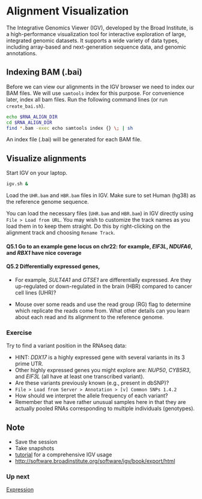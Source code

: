 # Alignment Visualization
The Integrative Genomics Viewer (IGV), developed by the Broad Institute, is a high-performance visualization tool for interactive exploration of large, integrated genomic datasets. It supports a wide variety of data types, including array-based and next-generation sequence data, and genomic annotations.

## Indexing BAM (.bai)
Before we can view our alignments in the IGV browser we need to index our BAM files. We will use `samtools` index for this purpose. For convenience later, index all bam files. Run the following command lines (or run `create_bai.sh`).

```bash
echo $RNA_ALIGN_DIR
cd $RNA_ALIGN_DIR
find *.bam -exec echo samtools index {} \; | sh
```

 An index file (.bai) will be generated for each BAM file.

## Visualize alignments
Start IGV on your laptop.

```bash
igv.sh &
```

Load the `UHR.bam` and `HBR.bam` files in IGV.
Make sure to set Human (hg38) as the reference genome sequence.

You can load the necessary files (`UHR.bam` and `HBR.bam`) in IGV directly using `File > Load from URL`. You may wish to customize the track names as you load them in to keep them straight. Do this by right-clicking on the alignment track and choosing `Rename Track`.

#### Q5.1 Go to an example gene locus on chr22: for example, *EIF3L*, *NDUFA6*, and *RBX1* have nice coverage

#### Q5.2 Differentially expressed genes,
- For example, *SULT4A1* and *GTSE1* are differentially expressed. Are they up-regulated or down-regulated in the brain (HBR) compared to cancer cell lines (UHR)?

- Mouse over some reads and use the read group (RG) flag to determine which replicate the reads come from. What other details can you learn about each read and its alignment to the reference genome.

### Exercise

Try to find a variant position in the RNAseq data:
- HINT: *DDX17* is a highly expressed gene with several variants in its 3 prime UTR.
- Other highly expressed genes you might explore are: *NUP50*, *CYB5R3*, and *EIF3L* (all have at least one transcribed variant).
- Are these variants previously known (e.g., present in dbSNP)?
- `File > Load from Server > Annotation > [v] Common SNPs 1.4.2`
- How should we interpret the allele frequency of each variant?
 - Remember that we have rather unusual samples here in that they are actually pooled RNAs corresponding to multiple individuals (genotypes).

## Note
- Save the session
- Take snapshots
- [tutorial](https://github.com/griffithlab/rnaseq_tutorial/wiki/IGV-Tutorial) for a comprehensive IGV usage
- http://software.broadinstitute.org/software/igv/book/export/html

### Up next
[Expression](06_expression.md)
